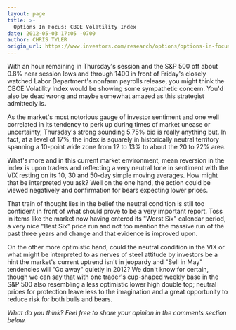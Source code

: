 ```yaml
---
layout: page
title: >-
  Options In Focus: CBOE Volatility Index
date: 2012-05-03 17:05 -0700
author: CHRIS TYLER
origin_url: https://www.investors.com/research/options/options-in-focus-cboe-volatility-index/
---
```






With an hour remaining in Thursday's session and the S&P 500 off about 0.8% near session lows and through 1400 in front of Friday's closely watched Labor Department's nonfarm payrolls release, you might think the CBOE Volatility Index would be showing some sympathetic concern. You'd also be dead wrong and maybe somewhat amazed as this strategist admittedly is. 

  

As the market's most notorious gauge of investor sentiment and one well correlated in its tendency to perk up during times of market unease or uncertainty, Thursday's strong sounding 5.75% bid is really anything but. In fact, at a level of 17%, the index is squarely in historically neutral territory spanning a 10-point wide zone from 12 to 13% to about the 20 to 22% area. 

  

What's more and in this current market environment, mean reversion in the index is upon traders and reflecting a very neutral tone in sentiment with the VIX resting on its 10, 30 and 50-day simple moving averages. How might that be interpreted you ask? Well on the one hand, the action could be viewed negatively and confirmation for bears expecting lower prices. 

  

That train of thought lies in the belief the neutral condition is still too confident in front of what should prove to be a very important report. Toss in items like the market now having entered its "Worst Six" calendar period, a very nice "Best Six" price run and not too mention the massive run of the past three years and change and that evidence is improved upon. 

  

On the other more optimistic hand, could the neutral condition in the VIX or what might be interpreted to as nerves of steel attitude by investors be a hint the market's current uptrend isn't in jeopardy and "Sell in May" tendencies will "Go away" quietly in 2012? We don't know for certain, though we can say that with one trader's cup-shaped weekly base in the S&P 500 also resembling a less optimistic lower high double top; neutral prices for protection leave less to the imagination and a great opportunity to reduce risk for both bulls and bears.

  

*What do you think? Feel free to share your opinion in the comments section below.*




